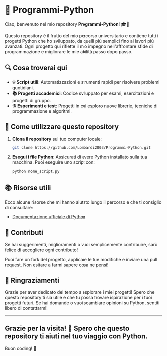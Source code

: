 # 📂 Programmi-Python

Ciao, benvenuto nel mio repository **Programmi-Python**! 🎓🐍 

Questo repository è il frutto del mio percorso universitario e contiene tutti i progetti Python che ho sviluppato, da quelli più semplici fino ai lavori più avanzati. Ogni progetto qui riflette il mio impegno nell'affrontare sfide di programmazione e migliorare le mie abilità passo dopo passo.

## 🔍 Cosa troverai qui

- **💡 Script utili**: Automatizzazioni e strumenti rapidi per risolvere problemi quotidiani.
- **📚 Progetti accademici**: Codice sviluppato per esami, esercitazioni e progetti di gruppo.
- **⚗️ Esperimenti e test**: Progetti in cui esploro nuove librerie, tecniche di programmazione e algoritmi.

## 🚀 Come utilizzare questo repository

1. **Clona il repository** sul tuo computer locale:

    ```bash
    git clone https://github.com/Lombardi2003/Programmi-Python.git
    ```
    
2. **Esegui i file Python**: Assicurati di avere Python installato sulla tua macchina. Puoi eseguire uno script con:

    ```bash
    python nome_script.py
    ```

## 📚 Risorse utili

Ecco alcune risorse che mi hanno aiutato lungo il percorso e che ti consiglio di consultare:

- [Documentazione ufficiale di Python](https://docs.python.org/3/)

## 💬 Contributi

Se hai suggerimenti, miglioramenti o vuoi semplicemente contribuire, sarò felice di accogliere ogni contributo!  

Puoi fare un fork del progetto, applicare le tue modifiche e inviare una pull request. Non esitare a farmi sapere cosa ne pensi!

## 🎉 Ringraziamenti

Grazie per aver dedicato del tempo a esplorare i miei progetti! Spero che questo repository ti sia utile e che tu possa trovare ispirazione per i tuoi progetti futuri. Se hai domande o vuoi scambiare opinioni su Python, sentiti libero di contattarmi!

---
Grazie per la visita! 🎉 Spero che questo repository ti aiuti nel tuo viaggio con Python.
---
Buon coding! 🚀
